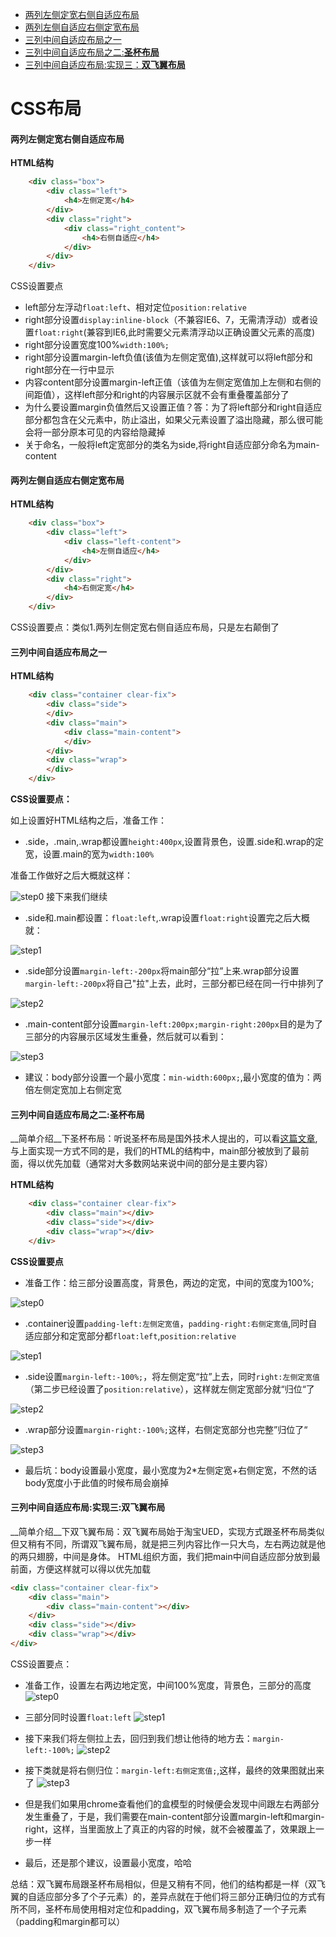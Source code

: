 
- [两列左侧定宽右侧自适应布局](#两列左侧定宽右侧自适应布局)
- [两列左侧自适应右侧定宽布局](#两列左侧自适应右侧定宽布局)
- [三列中间自适应布局之一](#三列中间自适应布局之一)
- [三列中间自适应布局之二:__圣杯布局__](#三列中间自适应布局之二:__圣杯布局__)
- [三列中间自适应布局:实现三：__双飞翼布局__](#三列中间自适应布局:实现三:__双飞翼布局__)


# CSS布局
#### 两列左侧定宽右侧自适应布局
__HTML结构__
```html
	<div class="box">
		<div class="left">
			<h4>左侧定宽</h4>
		</div>
		<div class="right">
			<div class="right_content">
				<h4>右侧自适应</h4>
			</div>
		</div>
	</div>
```
CSS设置要点
- left部分左浮动`float:left`、相对定位`position:relative`
- right部分设置`display:inline-block`（不兼容IE6、7，无需清浮动）或者设置`float:right`(兼容到IE6,此时需要父元素清浮动以正确设置父元素的高度)
- right部分设置宽度100%`width:100%;`
- right部分设置margin-left负值(该值为左侧定宽值),这样就可以将left部分和right部分在一行中显示
- 内容content部分设置margin-left正值（该值为左侧定宽值加上左侧和右侧的间距值），这样left部分和right的内容展示区就不会有重叠覆盖部分了
- 为什么要设置margin负值然后又设置正值？答：为了将left部分和right自适应部分都包含在父元素中，防止溢出，如果父元素设置了溢出隐藏，那么很可能会将一部分原本可见的内容给隐藏掉
- 关于命名，一般将left定宽部分的类名为side,将right自适应部分命名为main-content

#### 两列左侧自适应右侧定宽布局

__HTML结构__
```HTML
	<div class="box">
		<div class="left">
			<div class="left-content">
				<h4>左侧自适应</h4>
			</div>
		</div>
		<div class="right">
			<h4>右侧定宽</h4>
		</div>
	</div>
```
CSS设置要点：类似1.两列左侧定宽右侧自适应布局，只是左右颠倒了

#### 三列中间自适应布局之一

__HTML结构__
```html
	<div class="container clear-fix">
		<div class="side">
		</div>
		<div class="main">
			<div class="main-content">
			</div>
		</div>
		<div class="wrap">
		</div>
	</div>
```
__CSS设置要点：__

如上设置好HTML结构之后，准备工作：

- .side，.main,.wrap都设置`height:400px`,设置背景色，设置.side和.wrap的定宽，设置.main的宽为`width:100%`

准备工作做好之后大概就这样：

![step0](./image/2018-08-13_230048.png)
接下来我们继续

- .side和.main都设置：`float:left`,.wrap设置`float:right`设置完之后大概就：

![step1](./image/2018-08-13_230422.png)

- .side部分设置`margin-left:-200px`将main部分“拉”上来.wrap部分设置`margin-left:-200px`将自己"拉"上去，此时，三部分都已经在同一行中排列了

![step2](./image/2018-08-14_000541.png)

- .main-content部分设置`margin-left:200px;margin-right:200px`目的是为了三部分的内容展示区域发生重叠，然后就可以看到：

![step3](./image/2018-08-14_000553.png)

- 建议：body部分设置一个最小宽度：`min-width:600px;`,最小宽度的值为：两倍左侧定宽加上右侧定宽

#### 三列中间自适应布局之二:__圣杯布局__

__简单介绍__下圣杯布局：听说圣杯布局是国外技术人提出的，可以看[这篇文章](https://alistapart.com/article/holygrail),与上面实现一方式不同的是，我们的HTML的结构中，main部分被放到了最前面，得以优先加载（通常对大多数网站来说中间的部分是主要内容）

__HTML结构__
```html
	<div class="container clear-fix">
		<div class="main"></div>
		<div class="side"></div>
		<div class="wrap"></div>
	</div>
```

__CSS设置要点__

- 准备工作：给三部分设置高度，背景色，两边的定宽，中间的宽度为100%;

![step0](./image/2018-08-13_233533.png)

- .container设置`padding-left:左侧定宽值`，`padding-right:右侧定宽值`,同时自适应部分和定宽部分都`float:left`,`position:relative`

![step1](./image/2018-08-13_233944.png)

- .side设置`margin-left:-100%;`，将左侧定宽“拉”上去，同时`right:左侧定宽值`（第二步已经设置了`position:relative`），这样就左侧定宽部分就“归位“了

![step2](./image/2018-08-13_234620.png)

- .wrap部分设置`margin-right:-100%;`这样，右侧定宽部分也完整”归位了“

![step3](./image/2018-08-13_234630.png)

- 最后坑：body设置最小宽度，最小宽度为2*左侧定宽+右侧定宽，不然的话body宽度小于此值的时候布局会崩掉

#### 三列中间自适应布局:实现三:__双飞翼布局__

__简单介绍__下双飞翼布局：双飞翼布局始于淘宝UED，实现方式跟圣杯布局类似但又稍有不同，所谓双飞翼布局，就是把三列内容比作一只大鸟，左右两边就是他的两只翅膀，中间是身体。
HTML组织方面，我们把main中间自适应部分放到最前面，方便这样就可以得以优先加载
```html
<div class="container clear-fix">
	<div class="main">
		<div class="main-content"></div>
	</div>
	<div class="side"></div>
	<div class="wrap"></div>
</div>
```
CSS设置要点：

- 准备工作，设置左右两边地定宽，中间100%宽度，背景色，三部分的高度
![step0](./image/2018-08-14_222111.png)

- 三部分同时设置`float:left`
![step1](./image/2018-08-14_222511.png)

- 接下来我们将左侧拉上去，回归到我们想让他待的地方去：`margin-left:-100%;`
![step2](./image/2018-08-14_222859.png)

- 接下类就是将右侧归位：`margin-left:右侧定宽值;`,这样，最终的效果图就出来了
![step3](./image/2018-08-14_223135.png)

- 但是我们如果用chrome查看他们的盒模型的时候便会发现中间跟左右两部分发生重叠了，于是，我们需要在main-content部分设置margin-left和margin-right，这样，当里面放上了真正的内容的时候，就不会被覆盖了，效果跟上一步一样
- 最后，还是那个建议，设置最小宽度，哈哈

总结：双飞翼布局跟圣杯布局相似，但是又稍有不同，他们的结构都是一样（双飞翼的自适应部分多了个子元素）的，差异点就在于他们将三部分正确归位的方式有所不同，圣杯布局使用相对定位和padding，双飞翼布局多制造了一个子元素（padding和margin都可以）